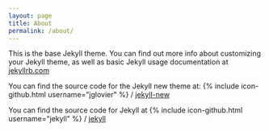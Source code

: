 ```yaml
---
layout: page
title: About
permalink: /about/
---
```


This is the base Jekyll theme. 
You can find out more info about customizing your Jekyll theme, 
as well as basic Jekyll usage documentation at 
[jekyllrb.com](http://jekyllrb.com/)

You can find the source code for the Jekyll new theme at:
{% include icon-github.html username="jglovier" %} /
[jekyll-new](https://github.com/jglovier/jekyll-new)

You can find the source code for Jekyll at
{% include icon-github.html username="jekyll" %} /
[jekyll](https://github.com/jekyll/jekyll)
